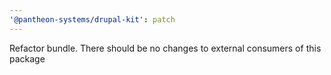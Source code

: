 ```yaml
---
'@pantheon-systems/drupal-kit': patch
---
```


Refactor bundle. There should be no changes to external consumers of this
package
